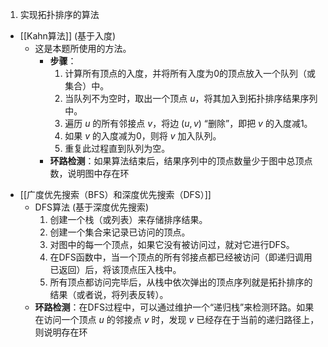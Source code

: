 1. 实现拓扑排序的算法 
 - [[Kahn算法]]  (基于入度) 
	*   这是本题所使用的方法。
	    *   **步骤**：
	        1.  计算所有顶点的入度，并将所有入度为0的顶点放入一个队列（或集合）中。
	        2.  当队列不为空时，取出一个顶点 $u$，将其加入到拓扑排序结果序列中。
	        3.  遍历 $u$ 的所有邻接点 $v$，将边 $(u, v)$ “删除”，即把 $v$ 的入度减1。
	        4.  如果 $v$ 的入度减为0，则将 $v$ 加入队列。
	        5.  重复此过程直到队列为空。
	    *   **环路检测**：如果算法结束后，结果序列中的顶点数量少于图中总顶点数，说明图中存在环
* [[广度优先搜索（BFS）和深度优先搜索（DFS）]]  
	* DFS算法 (基于深度优先搜索) 
		1.  创建一个栈（或列表）来存储排序结果。
        2.  创建一个集合来记录已访问的顶点。
        3.  对图中的每一个顶点，如果它没有被访问过，就对它进行DFS。
        4.  在DFS函数中，当一个顶点的所有邻接点都已经被访问（即递归调用已返回）后，将该顶点压入栈中。
        5.  所有顶点都访问完毕后，从栈中依次弹出的顶点序列就是拓扑排序的结果（或者说，将列表反转）。
    *   **环路检测**：在DFS过程中，可以通过维护一个“递归栈”来检测环路。如果在访问一个顶点 $u$ 的邻接点 $v$ 时，发现 $v$ 已经存在于当前的递归路径上，则说明存在环